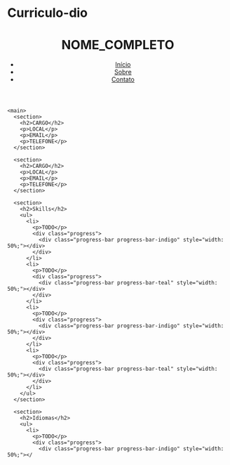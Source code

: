 # Curriculo-dio
<!DOCTYPE html>
<html lang="en">
  <head>
    <meta charset="UTF-8">
    <title>Resume</title>
    <link rel="stylesheet" href="styles.css">
  </head>
  <body>
    <header>
      <h1>NOME_COMPLETO</h1>
      <nav>
        <ul>
          <li><a href="#">Início</a></li>
          <li><a href="#">Sobre</a></li>
          <li><a href="#">Contato</a></li>
        </ul>
      </nav>
    </header>

    <main>
      <section>
        <h2>CARGO</h2>
        <p>LOCAL</p>
        <p>EMAIL</p>
        <p>TELEFONE</p>
      </section>

      <section>
        <h2>CARGO</h2>
        <p>LOCAL</p>
        <p>EMAIL</p>
        <p>TELEFONE</p>
      </section>

      <section>
        <h2>Skills</h2>
        <ul>
          <li>
            <p>TODO</p>
            <div class="progress">
              <div class="progress-bar progress-bar-indigo" style="width: 50%;"></div>
            </div>
          </li>
          <li>
            <p>TODO</p>
            <div class="progress">
              <div class="progress-bar progress-bar-teal" style="width: 50%;"></div>
            </div>
          </li>
          <li>
            <p>TODO</p>
            <div class="progress">
              <div class="progress-bar progress-bar-indigo" style="width: 50%;"></div>
            </div>
          </li>
          <li>
            <p>TODO</p>
            <div class="progress">
              <div class="progress-bar progress-bar-teal" style="width: 50%;"></div>
            </div>
          </li>
        </ul>
      </section>

      <section>
        <h2>Idiomas</h2>
        <ul>
          <li>
            <p>TODO</p>
            <div class="progress">
              <div class="progress-bar progress-bar-indigo" style="width: 50%;"></
